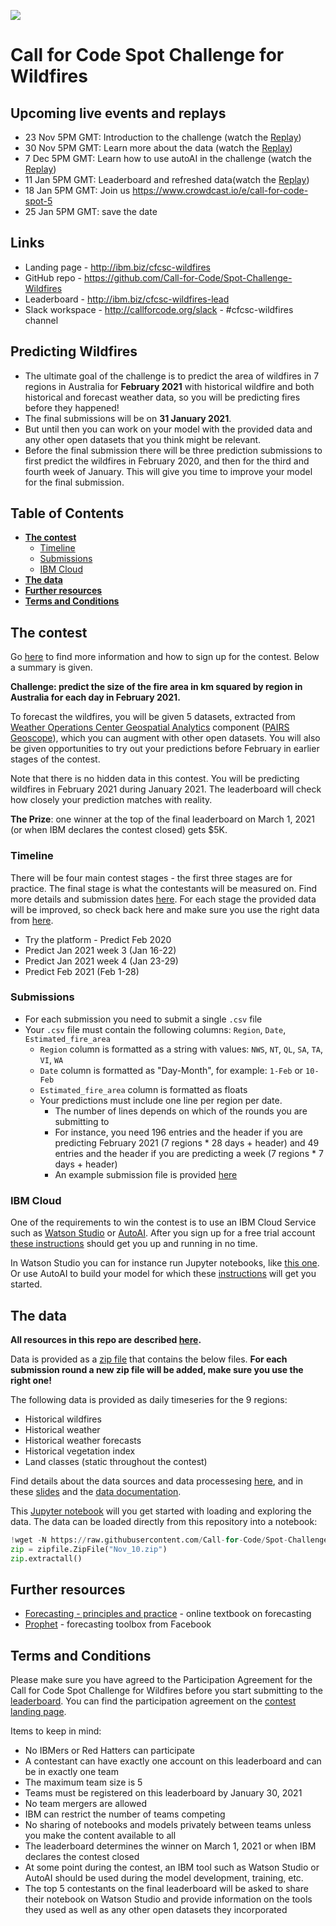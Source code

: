 ![](/images/wildfires-logo-github-v2.png)

# Call for Code Spot Challenge for Wildfires

## Upcoming live events and replays

* 23 Nov 5PM GMT: Introduction to the challenge (watch the [Replay](https://www.crowdcast.io/e/call-for-code-spot))
* 30 Nov 5PM GMT: Learn more about the data (watch the [Replay](https://www.crowdcast.io/e/call-for-code-spot-2))
* 7 Dec 5PM GMT: Learn how to use autoAI in the challenge (watch the [Replay](https://www.crowdcast.io/e/call-for-code-spot-3))
* 11 Jan 5PM GMT: Leaderboard and refreshed data(watch the [Replay](https://www.crowdcast.io/e/call-for-code-spot-4))
* 18 Jan 5PM GMT: Join us https://www.crowdcast.io/e/call-for-code-spot-5
* 25 Jan 5PM GMT: save the date

## Links

* Landing page - http://ibm.biz/cfcsc-wildfires
* GitHub repo - https://github.com/Call-for-Code/Spot-Challenge-Wildfires
* Leaderboard - http://ibm.biz/cfcsc-wildfires-lead
* Slack workspace - http://callforcode.org/slack - #cfcsc-wildfires channel

## Predicting Wildfires

- The ultimate goal of the challenge is to predict the area of wildfires in 7 regions in Australia for **February 2021** with historical wildfire and both historical and forecast weather data, so you will be predicting fires before they happened!
- The final submissions will be on **31 January 2021**.
- But until then you can work on your model with the provided data and any other open datasets that you think might be relevant.
- Before the final submission there will be three prediction submissions to first predict the wildfires in February 2020, and then for the third and fourth week of January. This will give you time to improve your model for the final submission.

## **Table of Contents**
- [**The contest**](#contest)
  - [Timeline](#timeline)
  - [Submissions](#submissions)
  - [IBM Cloud](#cloud)
- [**The data**](#data)
- [**Further resources**](#resources)
- [**Terms and Conditions**](#terms)

<a name="contest"></a>
## The contest

Go [here](http://ibm.biz/cfcsc-wildfires) to find more information and how to sign up for the contest. Below a summary is given.

**Challenge: predict the size of the fire area in km squared by region in Australia for each day in February 2021.**

To forecast the wildfires, you will be given 5 datasets, extracted from  [Weather Operations Center Geospatial Analytics](https://www.ibm.com/products/weather-operations-center/geospatial-analytics) component ([PAIRS Geoscope](https://ibmpairs.mybluemix.net/queries)), which you can augment with other open datasets. You will also be given opportunities to try out your predictions before February in earlier stages of the contest.

Note that there is no hidden data in this contest. You will be predicting  wildfires in February 2021 during January 2021. The leaderboard will check how closely your prediction matches with reality.

**The Prize**: one winner at the top of the final leaderboard on March 1, 2021 (or when IBM declares the contest closed) gets $5K.

<a name="timeline"></a>
### Timeline

There will be four main contest stages  - the first three stages are for practice. The final stage is what the contestants will be measured on. Find more details and submission dates [here](http://ibm.biz/cfcsc-wildfires). For each stage the provided data will be improved, so check back here and make sure you use the right data from [here](https://github.com/Call-for-Code/Spot-Challenge-Wildfires/tree/main/data).

* Try the platform - Predict Feb 2020
* Predict Jan 2021 week 3 (Jan 16-22)
* Predict Jan 2021 week 4 (Jan 23-29)
* Predict Feb 2021 (Feb 1-28)

<a name="submissions"></a>
### Submissions

- For each submission you need to submit a single `.csv` file
- Your `.csv` file must contain the following columns: `Region`, `Date`, `Estimated_fire_area`
  - `Region` column is formatted as a string with values: `NWS`, `NT`, `QL`, `SA`, `TA`, `VI`, `WA`
  - `Date` column is formatted as "Day-Month", for example: `1-Feb` or `10-Feb`
  - `Estimated_fire_area` column is formatted as floats
  - Your predictions must include one line per region per date. 
    - The number of lines depends on which of the rounds you are submitting to
    - For instance, you need 196 entries and the header if you are predicting February 2021 (7 regions * 28 days + header) and 49 entries and the header if you are predicting a week (7 regions * 7 days + header)
    - An example submission file is provided [here](https://github.com/Call-for-Code/Spot-Challenge-Wildfires/blob/main/data/submission-example.csv)

<a name="cloud"></a>
### IBM Cloud

One of the requirements to win the contest is to use an IBM Cloud Service such as [Watson Studio](https://cloud.ibm.com/catalog/services/watson-studio) or [AutoAI](https://dataplatform.cloud.ibm.com/docs/content/wsj/analyze-data/autoai-overview.html). After you sign up for a free trial account [these instructions](https://github.com/Call-for-Code/Spot-Challenge-Wildfires/blob/main/watson-studio-instructions.md) should get you up and running in no time.

In Watson Studio you can for instance run Jupyter notebooks, like [this one](https://github.com/Call-for-Code/Spot-Challenge-Wildfires/blob/main/notebooks/wildfire-data-introduction.ipynb). Or use AutoAI to build your model for which these [instructions](https://github.com/Call-for-Code/Spot-Challenge-Wildfires/blob/main/resources/AutoAI_WalkThrough_NSW_Temperature_Data.pdf) will get you started. 

<a name="data"></a>
## The data

**All resources in this repo are described [here](https://github.com/Call-for-Code/Spot-Challenge-Wildfires/blob/main/content.md).**

Data is provided as a [zip file](https://github.com/Call-for-Code/Spot-Challenge-Wildfires/tree/main/data) that contains the below files. **For each submission round a new zip file will be added, make sure you use the right one!**

The following data is provided as daily timeseries for the 9 regions:

* Historical wildfires
* Historical weather
* Historical weather forecasts
* Historical vegetation index
* Land classes (static throughout the contest)

Find details about the data sources and data processesing [here](https://github.com/Call-for-Code/Spot-Challenge-Wildfires/blob/main/content.md), and in these [slides](https://github.com/Call-for-Code/Spot-Challenge-Wildfires/blob/main/resources/wildfire-challenge-data-introduction.pdf) and the [data documentation](https://github.com/Call-for-Code/Spot-Challenge-Wildfires/blob/main/data/Readme_Docs_Wildfires-Datasets_2020-11.pdf). 

This [Jupyter notebook](https://github.com/Call-for-Code/Spot-Challenge-Wildfires/blob/main/notebooks/wildfire-data-introduction.ipynb) will you get started with loading and exploring the data. The data can be loaded directly from this repository into a notebook:

```python
!wget -N https://raw.githubusercontent.com/Call-for-Code/Spot-Challenge-Wildfires/main/data/Nov_10.zip
zip = zipfile.ZipFile("Nov_10.zip")
zip.extractall()
```

<a name="resources"></a>
## Further resources

* [Forecasting - principles and practice](https://otexts.com/fpp2/) - online textbook on forecasting
* [Prophet](https://facebook.github.io/prophet/) - forecasting toolbox from Facebook

<a name="terms"></a>
## Terms and Conditions

Please make sure you have agreed to the Participation Agreement for the Call for Code Spot Challenge for Wildfires before you start submitting to the [leaderboard](http://ibm.biz/cfcsc-wildfires-lead). You can find the participation agreement on the [contest landing page](http://ibm.biz/cfcsc-wildfires).

Items to keep in mind:

- No IBMers or Red Hatters can participate
- A contestant can have exactly one account on this leaderboard and can be in exactly one team
- The maximum team size is 5
- Teams must be registered on this leaderboard by January 30, 2021
- No team mergers are allowed
- IBM can restrict the number of teams competing
- No sharing of notebooks and models privately between teams unless you make the content available to all
- The leaderboard determines the winner on March 1, 2021 or when IBM declares the contest closed
- At some point during the contest, an IBM tool such as Watson Studio or AutoAI should be used during the model development, training, etc.
- The top 5 contestants on the final leaderboard will be asked to share their notebook on Watson Studio and provide information on the tools they used as well as any other open datasets they incorporated


